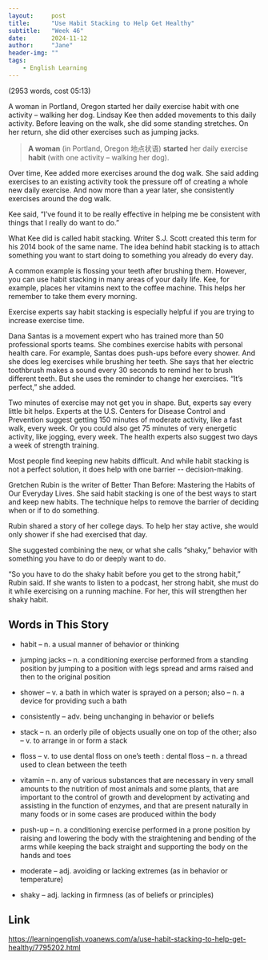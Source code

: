 ```yaml
---
layout:     post
title:      "Use Habit Stacking to Help Get Healthy"
subtitle:   "Week 46"
date:       2024-11-12
author:     "Jane"
header-img: ""
tags:
    - English Learning
---
```


(2953 words, cost 05:13)

A woman in Portland, Oregon started her daily exercise habit with one activity – walking her dog. Lindsay Kee then added movements to this daily activity. Before leaving on the walk, she did some standing stretches. On her return, she did other exercises such as jumping jacks.

> **A woman** (in Portland, Oregon 地点状语) **started** her daily exercise **habit** (with one activity – walking her dog).

Over time, Kee added more exercises around the dog walk. She said adding exercises to an existing activity took the pressure off of creating a whole new daily exercise. And now more than a year later, she consistently exercises around the dog walk.

Kee said, “I’ve found it to be really effective in helping me be consistent with things that I really do want to do.”

What Kee did is called habit stacking. Writer S.J. Scott created this term for his 2014 book of the same name. The idea behind habit stacking is to attach something you want to start doing to something you already do every day.

A common example is flossing your teeth after brushing them. However, you can use habit stacking in many areas of your daily life. Kee, for example, places her vitamins next to the coffee machine. This helps her remember to take them every morning.

Exercise experts say habit stacking is especially helpful if you are trying to increase exercise time.

Dana Santas is a movement expert who has trained more than 50 professional sports teams. She combines exercise habits with personal health care. For example, Santas does push-ups before every shower. And she does leg exercises while brushing her teeth. She says that her electric toothbrush makes a sound every 30 seconds to remind her to brush different teeth. But she uses the reminder to change her exercises. “It’s perfect,” she added.

Two minutes of exercise may not get you in shape. But, experts say every little bit helps. Experts at the U.S. Centers for Disease Control and Prevention suggest getting 150 minutes of moderate activity, like a fast walk, every week. Or you could also get 75 minutes of very energetic activity, like jogging, every week. The health experts also suggest two days a week of strength training.

Most people find keeping new habits difficult. And while habit stacking is not a perfect solution, it does help with one barrier -- decision-making.

Gretchen Rubin is the writer of Better Than Before: Mastering the Habits of Our Everyday Lives. She said habit stacking is one of the best ways to start and keep new habits. The technique helps to remove the barrier of deciding when or if to do something.

Rubin shared a story of her college days. To help her stay active, she would only shower if she had exercised that day.

She suggested combining the new, or what she calls “shaky,” behavior with something you have to do or deeply want to do.

“So you have to do the shaky habit before you get to the strong habit,” Rubin said. If she wants to listen to a podcast, her strong habit, she must do it while exercising on a running machine. For her, this will strengthen her shaky habit.

## Words in This Story
- habit – n. a usual manner of behavior or thinking

- jumping jacks – n. a conditioning exercise performed from a standing position by jumping to a position with legs spread and arms raised and then to the original position

- shower – v. a bath in which water is sprayed on a person; also – n. a device for providing such a bath

- consistently – adv. being unchanging in behavior or beliefs

- stack – n. an orderly pile of objects usually one on top of the other; also – v. to arrange in or form a stack

- floss – v. to use dental floss on one’s teeth : dental floss – n. a thread used to clean between the teeth

- vitamin – n. any of various substances that are necessary in very small amounts to the nutrition of most animals and some plants, that are important to the control of growth and development by activating and assisting in the function of enzymes, and that are present naturally in many foods or in some cases are produced within the body

- push-up – n. a conditioning exercise performed in a prone position by raising and lowering the body with the straightening and bending of the arms while keeping the back straight and supporting the body on the hands and toes

- moderate – adj. avoiding or lacking extremes (as in behavior or temperature)

- shaky – adj. lacking in firmness (as of beliefs or principles)

## Link
https://learningenglish.voanews.com/a/use-habit-stacking-to-help-get-healthy/7795202.html